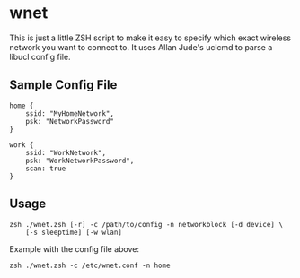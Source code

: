 wnet
====

This is just a little ZSH script to make it easy to specify which
exact wireless network you want to connect to. It uses Allan Jude's
uclcmd to parse a libucl config file.

Sample Config File
------------------

```
home {
	ssid: "MyHomeNetwork",
	psk: "NetworkPassword"
}

work {
	ssid: "WorkNetwork",
	psk: "WorkNetworkPassword",
	scan: true
}
```

Usage
-----

```
zsh ./wnet.zsh [-r] -c /path/to/config -n networkblock [-d device] \
    [-s sleeptime] [-w wlan]
```

Example with the config file above:

```
zsh ./wnet.zsh -c /etc/wnet.conf -n home
```
